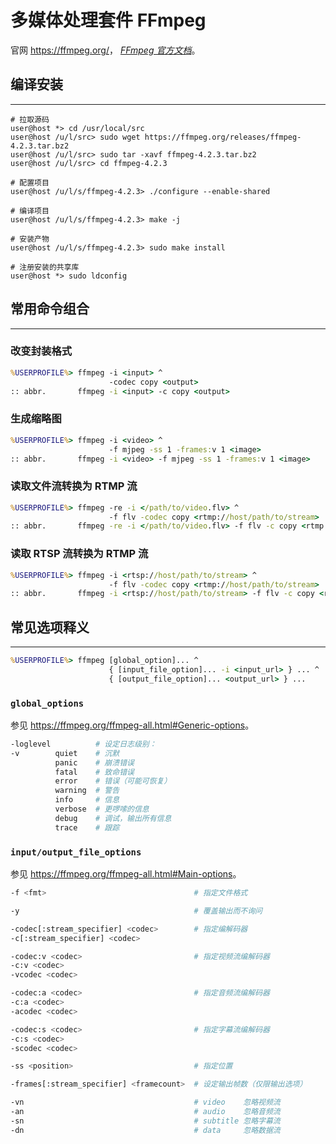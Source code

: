 # 多媒体处理套件 FFmpeg

官网 <https://ffmpeg.org/>，
[*FFmpeg 官方文档*](https://ffmpeg.org/ffmpeg-all.html)。

## 编译安装
---

```fish
# 拉取源码
user@host *> cd /usr/local/src
user@host /u/l/src> sudo wget https://ffmpeg.org/releases/ffmpeg-4.2.3.tar.bz2
user@host /u/l/src> sudo tar -xavf ffmpeg-4.2.3.tar.bz2
user@host /u/l/src> cd ffmpeg-4.2.3

# 配置项目
user@host /u/l/s/ffmpeg-4.2.3> ./configure --enable-shared

# 编译项目
user@host /u/l/s/ffmpeg-4.2.3> make -j

# 安装产物
user@host /u/l/s/ffmpeg-4.2.3> sudo make install

# 注册安装的共享库
user@host *> sudo ldconfig
```

## 常用命令组合
---

### 改变封装格式

```cmd
%USERPROFILE%> ffmpeg -i <input> ^
                      -codec copy <output>
:: abbr.       ffmpeg -i <input> -c copy <output>
```

### 生成缩略图

```cmd
%USERPROFILE%> ffmpeg -i <video> ^
                      -f mjpeg -ss 1 -frames:v 1 <image>
:: abbr.       ffmpeg -i <video> -f mjpeg -ss 1 -frames:v 1 <image>
```

### 读取文件流转换为 RTMP 流

```cmd
%USERPROFILE%> ffmpeg -re -i </path/to/video.flv> ^
                      -f flv -codec copy <rtmp://host/path/to/stream>
:: abbr.       ffmpeg -re -i </path/to/video.flv> -f flv -c copy <rtmp://host/path/to/stream>
```

### 读取 RTSP 流转换为 RTMP 流

```cmd
%USERPROFILE%> ffmpeg -i <rtsp://host/path/to/stream> ^
                      -f flv -codec copy <rtmp://host/path/to/stream>
:: abbr.       ffmpeg -i <rtsp://host/path/to/stream> -f flv -c copy <rtmp://host/path/to/stream>
```

## 常见选项释义
---

```cmd
%USERPROFILE%> ffmpeg [global_option]... ^
                      { [input_file_option]... -i <input_url> } ... ^
                      { [output_file_option]... <output_url> } ...
```

### `global_options`

参见 <https://ffmpeg.org/ffmpeg-all.html#Generic-options>。

```sh
-loglevel          # 设定日志级别：
-v        quiet    # 沉默
          panic    # 崩溃错误
          fatal    # 致命错误
          error    # 错误（可能可恢复）
          warning  # 警告
          info     # 信息
          verbose  # 更啰嗦的信息
          debug    # 调试，输出所有信息
          trace    # 跟踪
```

### `input/output_file_options`

参见 <https://ffmpeg.org/ffmpeg-all.html#Main-options>。

```sh
-f <fmt>                                 # 指定文件格式

-y                                       # 覆盖输出而不询问

-codec[:stream_specifier] <codec>        # 指定编解码器
-c[:stream_specifier] <codec>

-codec:v <codec>                         # 指定视频流编解码器
-c:v <codec>
-vcodec <codec>

-codec:a <codec>                         # 指定音频流编解码器
-c:a <codec>
-acodec <codec>

-codec:s <codec>                         # 指定字幕流编解码器
-c:s <codec>
-scodec <codec>

-ss <position>                           # 指定位置

-frames[:stream_specifier] <framecount>  # 设定输出帧数（仅限输出选项）

-vn                                      # video    忽略视频流
-an                                      # audio    忽略音频流
-sn                                      # subtitle 忽略字幕流
-dn                                      # data     忽略数据流
```
